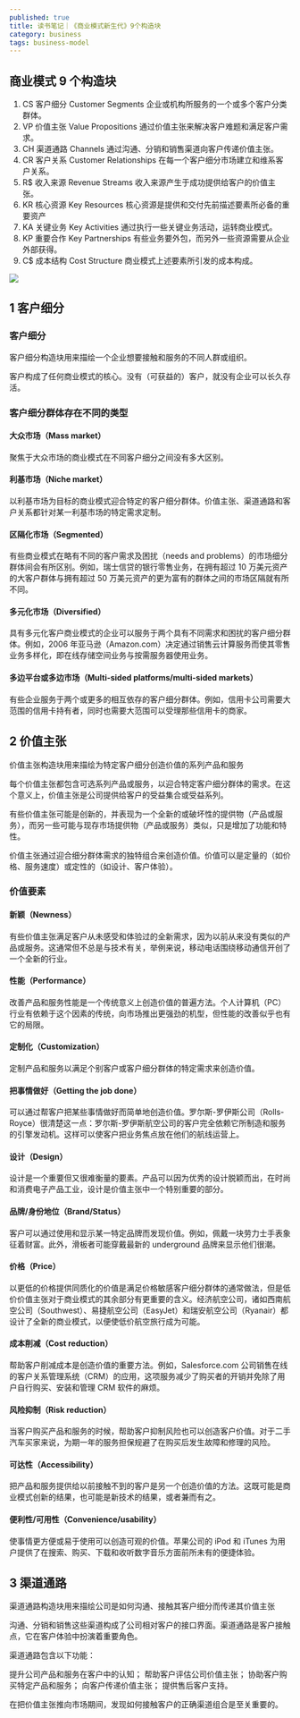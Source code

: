 ```yaml
---
published: true
title: 读书笔记｜《商业模式新生代》9个构造块
category: business
tags: business-model
---
```


## 商业模式 9 个构造块

1. CS 客户细分 Customer Segments 企业或机构所服务的一个或多个客户分类群体。
2. VP 价值主张 Value Propositions 通过价值主张来解决客户难题和满足客户需求。
3. CH 渠道通路 Channels 通过沟通、分销和销售渠道向客户传递价值主张。
4. CR 客户关系 Customer Relationships 在每一个客户细分市场建立和维系客户关系。
5. R$ 收入来源 Revenue Streams 收入来源产生于成功提供给客户的价值主张。
6. KR 核心资源 Key Resources 核心资源是提供和交付先前描述要素所必备的重要资产
7. KA 关键业务 Key Activities 通过执行一些关键业务活动，运转商业模式。
8. KP 重要合作 Key Partnerships 有些业务要外包，而另外一些资源需要从企业外部获得。
9. C$ 成本结构 Cost Structure 商业模式上述要素所引发的成本构成。

![](https://goooooouwa.eu.org:8143/static/images/20210525064447.jpg)

## 1 客户细分

### 客户细分

客户细分构造块用来描绘一个企业想要接触和服务的不同人群或组织。

客户构成了任何商业模式的核心。没有（可获益的）客户，就没有企业可以长久存活。

### 客户细分群体存在不同的类型

#### 大众市场（Mass market）

聚焦于大众市场的商业模式在不同客户细分之间没有多大区别。

#### 利基市场（Niche market）

以利基市场为目标的商业模式迎合特定的客户细分群体。价值主张、渠道通路和客户关系都针对某一利基市场的特定需求定制。

#### 区隔化市场（Segmented）

有些商业模式在略有不同的客户需求及困扰（needs and problems）的市场细分群体间会有所区别。例如，瑞士信贷的银行零售业务，在拥有超过 10 万美元资产的大客户群体与拥有超过 50 万美元资产的更为富有的群体之间的市场区隔就有所不同。

#### 多元化市场（Diversified）

具有多元化客户商业模式的企业可以服务于两个具有不同需求和困扰的客户细分群体。例如，2006 年亚马逊（Amazon.com）决定通过销售云计算服务而使其零售业务多样化，即在线存储空间业务与按需服务器使用业务。

#### 多边平台或多边市场（Multi-sided platforms/multi-sided markets）

有些企业服务于两个或更多的相互依存的客户细分群体。例如，信用卡公司需要大范围的信用卡持有者，同时也需要大范围可以受理那些信用卡的商家。

## 2 价值主张

价值主张构造块用来描绘为特定客户细分创造价值的系列产品和服务

每个价值主张都包含可选系列产品或服务，以迎合特定客户细分群体的需求。在这个意义上，价值主张是公司提供给客户的受益集合或受益系列。

有些价值主张可能是创新的，并表现为一个全新的或破坏性的提供物（产品或服务），而另一些可能与现存市场提供物（产品或服务）类似，只是增加了功能和特性。

价值主张通过迎合细分群体需求的独特组合来创造价值。价值可以是定量的（如价格、服务速度）或定性的（如设计、客户体验）。

### 价值要素

#### 新颖（Newness）

有些价值主张满足客户从未感受和体验过的全新需求，因为以前从来没有类似的产品或服务。这通常但不总是与技术有关，举例来说，移动电话围绕移动通信开创了一个全新的行业。

#### 性能（Performance）

改善产品和服务性能是一个传统意义上创造价值的普遍方法。个人计算机（PC）行业有依赖于这个因素的传统，向市场推出更强劲的机型，但性能的改善似乎也有它的局限。

#### 定制化（Customization）

定制产品和服务以满足个别客户或客户细分群体的特定需求来创造价值。

#### 把事情做好（Getting the job done）

可以通过帮客户把某些事情做好而简单地创造价值。罗尔斯-罗伊斯公司（Rolls-Royce）很清楚这一点：罗尔斯-罗伊斯航空公司的客户完全依赖它所制造和服务的引擎发动机。这样可以使客户把业务焦点放在他们的航线运营上。

#### 设计（Design）

设计是一个重要但又很难衡量的要素。产品可以因为优秀的设计脱颖而出，在时尚和消费电子产品工业，设计是价值主张中一个特别重要的部分。

#### 品牌/身份地位（Brand/Status）

客户可以通过使用和显示某一特定品牌而发现价值。例如，佩戴一块劳力士手表象征着财富。此外，滑板者可能穿戴最新的 underground 品牌来显示他们很潮。

#### 价格（Price）

以更低的价格提供同质化的价值是满足价格敏感客户细分群体的通常做法，但是低价价值主张对于商业模式的其余部分有更重要的含义。经济航空公司，诸如西南航空公司（Southwest）、易捷航空公司（EasyJet）和瑞安航空公司（Ryanair）都设计了全新的商业模式，以便使低价航空旅行成为可能。

#### 成本削减（Cost reduction）

帮助客户削减成本是创造价值的重要方法。例如，Salesforce.com 公司销售在线的客户关系管理系统（CRM）的应用，这项服务减少了购买者的开销并免除了用户自行购买、安装和管理 CRM 软件的麻烦。

#### 风险抑制（Risk reduction）

当客户购买产品和服务的时候，帮助客户抑制风险也可以创造客户价值。对于二手汽车买家来说，为期一年的服务担保规避了在购买后发生故障和修理的风险。

#### 可达性（Accessibility）

把产品和服务提供给以前接触不到的客户是另一个创造价值的方法。这既可能是商业模式创新的结果，也可能是新技术的结果，或者兼而有之。

#### 便利性/可用性（Convenience/usability）

使事情更方便或易于使用可以创造可观的价值。苹果公司的 iPod 和 iTunes 为用户提供了在搜索、购买、下载和收听数字音乐方面前所未有的便捷体验。

## 3 渠道通路

渠道通路构造块用来描绘公司是如何沟通、接触其客户细分而传递其价值主张

沟通、分销和销售这些渠道构成了公司相对客户的接口界面。渠道通路是客户接触点，它在客户体验中扮演着重要角色。

渠道通路包含以下功能：

提升公司产品和服务在客户中的认知；
帮助客户评估公司价值主张；
协助客户购买特定产品和服务；
向客户传递价值主张；
提供售后客户支持。

在把价值主张推向市场期间，发现如何接触客户的正确渠道组合是至关重要的。
